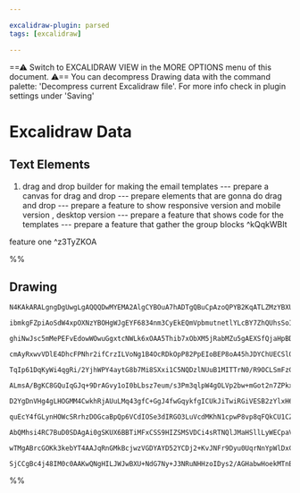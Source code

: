 ```yaml
---

excalidraw-plugin: parsed
tags: [excalidraw]

---
```

==⚠  Switch to EXCALIDRAW VIEW in the MORE OPTIONS menu of this document. ⚠== You can decompress Drawing data with the command palette: 'Decompress current Excalidraw file'. For more info check in plugin settings under 'Saving'


# Excalidraw Data
## Text Elements
1. drag and drop builder for making the email templates 
   --- prepare a canvas for drag and drop 
   --- prepare elements that are gonna do drag and drop
   --- prepare a feature to show responsive version and mobile version , desktop version
   --- prepare a feature that shows code for the templates
   --- prepare a feature that gather the group blocks
 ^kQqkWBIt

feature one  ^z3TyZKOA

%%
## Drawing
```compressed-json
N4KAkARALgngDgUwgLgAQQQDwMYEMA2AlgCYBOuA7hADTgQBuCpAzoQPYB2KqATLZMzYBXUtiRoIACyhQ4zZAHoFAc0JRJQgEYA6bGwC2CgF7N6hbEcK4OCtptbErHALRY8RMpWdx8Q1TdIEfARcZgRmBShcZQUebQA2bQB2GjoghH0EDihmbgBtcDBQMBKIEm4IAGsARQBHSoB1ACEASShUkshYRAqoLHb+UsxuZ3iADgAWQcgYEYBmAAYx7R45

ibmkgFZpiAoSdW4xpOXNzYBOHgWJgEYF6834nm3CyEkEQmVpbmutnetlYLcBY7ZhQUhsSoIADCbHwbFIFQAxNcECiUR1SppcNhKspwUIOMQYXCERIwdZmHBcIFshjIAAzQj4fAAZVggIkgg8dIgoPBkIa+0k3D4L15YIhCDZMA56C55R2+M+HHCuTQ1x2bCp2DUs3VC2BYrxwjgLWIatQeQAujt6eRMmbuBwhMydoRCVgKrgFjz8YSVcwLc7XWKw

ghiNwJsc5mMePEFvEdowWOwuGgxtcNWLk6xOAA5Thib7xObXM5jRabMZu5gAEXSfQjaHpBDCO00wkJAFFgplskGXfgdkI4MRcI3vkk1mcJhMzvFNgs5s9OhA4Tjw9wW/g22K+ph2hJrtpUJ5lKhrMRT+C4KhNEImcQmKh6fDUPpcJV3ef1AhUBlcCZVA+n0Hxx3CVAAB0OFQWDnHg1A4ECKlAgvVA8A4ehQhfN8zwvQlry1KCYLghCkIQFC/3SPs

cmAyRxwvVDlE4DhcFPNhr2ifCrzILVoNg1B4OcRDkOpP82PpEIoBEP8oA45hJDYChUECSlOFYRhUBzVNuPfOwmT/bTOFQahT3CSo5NvIyOH40jhPIyi0Mk8cZLohiFKU5h0LYJ8cNIOjZIyMC+mYWzBLI0TUIkqTXPUBjlHHN5/N/VBjRHO910qUKuEVSgABV+gqY9OPPS9CNve9H2fV9/I/L8OB/N5/w/ICQOCiCwqEkSKLEtCMKwryapK3TeNv

TqIp61DqKyWi4qgRi/2YjhWPY4aytG8b7Mi8SXxi1C5NQDzlNUuB1MITTrN0/R9OCLSmFzGDTKfZgLKI6zNu6xzopc/b6Pmo6vL0XyhpStr8HA7KBK6hzeu+6TfvixLnxStKKsy7KeVfbIWUIIxxF4Q1VyxqAADFcH0Jk9VQFdSn3KAAEEiGUNN0GCekBmzJgoHMAhGY+FnoC1Hk9GyQCVVIR00GDIcxXhD53QIAqDyKk88PWm87wffAn38oa6u/

ALmsA/BgKC8GQuIqGJq+9DrAGvy1oI0bLbsz7eum/s3Pm3qlpW4gOLVp2bw+mGot2n7ZPkxTjvCU6OA0wz7p0srrs0Ay7pTYynvMyyM4ekPtqcvbZL+w7o8Bny/xBpqwYhgvJp25z4ZLxHf2SprUYytgcQxv4hDkgAlcJcfxsEhAQHYiBVAAJd5PkPVBjyeQoAF9BmKUpygkIw5jymAAC0AGkAHl6Z5bp8egQqdmGNBnFnQnSip5xlzmFY1g2GnI

D2YgDnVHg4gLHOGMM4CwkhRjAUuLMq43gfC+GgJ4fwGqykfgICUkJiTwiRGiVESB2zYlxH6IksIsFknIPHSitJbRMlZOyS+8oIwgnQQgQUv9hQIKYfyKUdCKgMN9MIZUqpviam1Lqb4BodiozNBaa0tp7QIElqgaWboPS33QLga4/CCTEADAOEMq4wxNkXnGKc8QJgPFFKuay3wzhJiTvmQs+Nrg3B+LOOYMYaz1mCBOZsrYJ5ig7NonsGQZp6Jl

quEcY4fGLynHOWcSRrhzDOGcaBpQp6VCdIOSe3dIRGO3LuVcdMKhN1cpwP8vp8qFQkCU1CZT0C2k4FAHGeMRSoIgMTMmFN8BUy/lfA8fNmYVDZhzKxXMeb4AGQLSywtGliyYIo5RstSDy1YvgJWC92nF1QHUnkuB+5sCHqwFpaAx7+NXFPBAs84ELyXpsVe4AbR0FwHAOAbJwLcA3tAN4mQhnXIxAwQgCAKBNAIWlQkmDSToERPSGFsL/nYBEDSK

AbQMhsi4RC7BuD0SDAgAi0gSKUX6BBTiMFxCSS9HIZSMSVDCi4sRTNQlJMaHSllLyWECpaV4oJSBNFkpWF/14DirlDKeXMJZfQ9ljDOX0uyISgeAjJC6OEdK/FIqMjH1EbAcRj86WqtlSBEmjTOmU24DTXV3KMiGuxiPVpQqZXIpAusyZQyEDs3hfawlbzSAM3xUpN4uAjGLNKMK/VGQuyEnpr6ig/qjEQGpOCKgdq9UOoyJGhNe8egSCIf85g2B

wTMgABrcGOKk3kebYT4AAJqRnGMkBcjwzVGDYAYD52YCDj2+KvJNFr9Dyu0UqrNnYpWlDxCQZp+NLg4tHcQNkFFTVTuWcQAAspXcNuBNDBDyX4hdJAMVoA3pAJosJY2kGUFiAAFDwH4pkr1JBvde1ACxtCbAAJQ8iHsoF01IKinovasYEvBFg3qA4+59b6u0qqRbyyEGrubqUyfohk8ih4emWQ1Vtq4sjrs3dwU5OxsBEDgLh0g48disR+SckjZz

SjCCgBc4j48IM0c0AAKwQNgHILJWJwBXU+NdG7Ny+J3NRuNHHzoIDys2/AGHabwHoekMTnBhZCFBAYDN+Mg1pJyYJl826xTg1BPTMTjBJOwgQ/ge5YA150EZMEC0wAV4gBXkAA==
```
%%